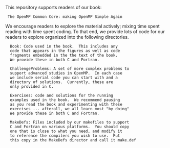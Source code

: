 
This repository supports readers of our book:

     The OpenMP Common Core: making OpenMP Simple Again

We encourage readers to explore the material actively; mixing
time spent reading with time spent coding.   To that end, we
provide lots of code for our readers to explore organized into
the following directories.

      Book: Code used in the book.  This includes any
      code that appears in the figures as well as code
      fragments embedded in the the text of the book.
      We provide these in both C and Fortran.

      ChallengeProblems: A set of more complex problems to
      support advanced studies in OpenMP.  In each case
      we include serial code you can start with and a
      directory of solutions.  Currently, these are
      only provided in C.

      Exercises: code and solutions for the running 
      examples used in the book.  We recommend pausing 
      as you read the book and experimenting with these
      exercises ... afterall, we all learn most "by doing"
      We provide these in both C and Fortran.
      
      MakeDefs: Files included by our makefiles to support
      C and Fortran on various platforms.  You should copy
      one that is close to what you need, and modify it
      to reference the compilers you wish to use.  Put
      this copy in the MakeDefs director and call it make.def

